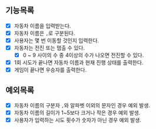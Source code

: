 ## 기능목록

- [x] 자동차 이름을 입력받는다.
- [x] 자동차 이름은 `,`로 구분된다.
- [x] 사용자는 몇 번 이동할 것인지 입력한다.
- [x] 자동차는 전진 또는 멈출 수 있다.
  - [x] 0 ~ 9 사이의 수 중 4이상의 수가 나오면 전진할 수 있다.
- [x] 1회 시도가 끝나면 자동차 이름과 현재 진행 상태를 출력한다.
- [x] 게임이 끝나면 우승자를 출력한다.

## 예외목록

- [x] 자동차 이름의 구분자 `,`와 알파벳 이외의 문자인 경우 예외 발생.
- [x] 자동차 이름의 길이가 1~5보다 크거나 작은 경우 예외 발생.
- [x] 사용자가 입력하는 시도 횟수가 숫자가 아닌 경우 예외 발생.
